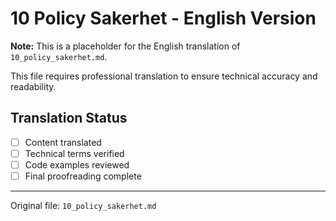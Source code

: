 # 10 Policy Sakerhet - English Version

**Note:** This is a placeholder for the English translation of `10_policy_sakerhet.md`.

This file requires professional translation to ensure technical accuracy and readability.

## Translation Status
- [ ] Content translated
- [ ] Technical terms verified
- [ ] Code examples reviewed
- [ ] Final proofreading complete

---

Original file: `10_policy_sakerhet.md`
